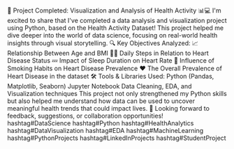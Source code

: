 🚀 Project Completed: Visualization and Analysis of Health Activity 📊💻
I'm excited to share that I've completed a data analysis and visualization project using Python, based on the Health Activity Dataset! This project helped me dive deeper into the world of data science, focusing on real-world health insights through visual storytelling.
🔍 Key Objectives Analyzed:
📈 Relationship Between Age and BMI
🚶‍♂️ Daily Steps in Relation to Heart Disease Status
💤 Impact of Sleep Duration on Heart Rate
🚬 Influence of Smoking Habits on Heart Disease Prevalence
❤️ The Overall Prevalence of Heart Disease in the dataset
🛠️ Tools & Libraries Used:
Python (Pandas, Matplotlib, Seaborn)
Jupyter Notebook
Data Cleaning, EDA, and Visualization techniques
This project not only strengthened my Python skills but also helped me understand how data can be used to uncover meaningful health trends that could impact lives.
📌 Looking forward to feedback, suggestions, or collaboration opportunities!
hashtag#DataScience hashtag#Python hashtag#HealthAnalytics hashtag#DataVisualization hashtag#EDA hashtag#MachineLearning hashtag#PythonProjects hashtag#LinkedInProjects hashtag#StudentProject
